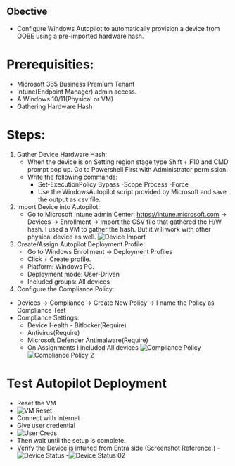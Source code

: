 ## Obective
- Configure Windows Autopilot to automatically provision a device from OOBE using a pre-imported hardware hash.

# Prerequisities:
- Microsoft 365 Business Premium Tenant
- Intune(Endpoint Manager) admin access.
- A Windows 10/11(Physical or VM)
- Gathering Hardware Hash

# Steps:
1. Gather Device Hardware Hash:
    - When the device is on Setting region stage type Shift + F10 and CMD prompt pop up. Go to Powershell First with Administrator permission.
    - Write the following commands:
        - Set-ExecutionPolicy Bypass -Scope Process -Force
        - Use the WindowsAutopilot script provided by Microsoft and save the output as csv file. 
2. Import Device into Autopilot:
    - Go to Microsoft Intune admin Center: https://intune.microsoft.com → Devices → Enrollment → Import the CSV file that gathered the H/W hash. I used a VM to gather the hash. But it will work with other physical device as well. 
    ![Device Import](/scrennshots/importeddevice.png)
3. Create/Assign Autopilot Deployment Profile:
    - Go to Windows Enrollment → Deployment Profiles
    - Click + Create profile.
    - Platform: Windows PC.
    - Deployment mode: User-Driven
    - Included groups: All devices
4. Configure the Compliance Policy:
- Devices → Compliance → Create New Policy → I name the Policy as Compliance Test
- Compliance Settings:
    - Device Health - Bitlocker(Require)
    - Antivirus(Require)
    - Microsoft Defender Antimalware(Require)
    - On Assignments I included All devices 
    ![Compliance Policy](/scrennshots/devicecompliance.png)
    ![Compliance Policy 2](/scrennshots/deviceencryption.png)

# Test Autopilot Deployment
- Reset the VM
- ![VM Reset](/scrennshots/vmreset.png) 
- Connect with Internet
- Give user credential
- ![User Creds](/scrennshots/giveusercredential.png)
- Then wait until the setup is complete. 
- Verify the Device is intuned from Entra side (Screenshot Reference.)
-![Device Status](/scrennshots/devicesuccessfullyintuned.png)
-![Device Status 02](/scrennshots/deviceintunedfromentraside.png)
